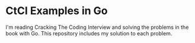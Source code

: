 # CtCI Examples in Go

I'm reading Cracking The Coding Interview and solving the problems in the book with Go. This repository includes my solution to each problem.
